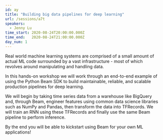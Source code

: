 ```yaml
---
id: ay
title: "Building big data pipelines for deep learning"
url: /sessions/a7t
speakers:
  - Jenny Lu
time_start: 2020-08-24T20:00:00.000Z
time_end:   2020-08-24T21:00:00.000Z
day_num: 1
---
```


Real world machine learning systems are comprised of a small amount of actual ML code surrounded by a vast infrastructure - most of which revolves around manipulating and handling data.

In this hands-on workshop we will work through an end-to-end example of using the Python Beam SDK to build maintainable, reliable, and scalable production pipelines for deep learning.

We will begin by taking time series data from a warehouse like BigQuery and, through Beam, engineer features using common data science libraries such as NumPy and Pandas, then transform the data into TFRecords. We will train an RNN using these TFRecords and finally use the same Beam pipeline to perform inference.

By the end you will be able to kickstart using Beam for your own ML applications!
